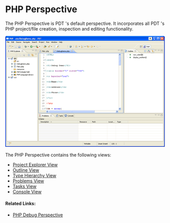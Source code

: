 # PHP Perspective

<!--context:php_perspective_views-->

The PHP Perspective is PDT 's default perspective. It incorporates all PDT 's PHP project/file creation, inspection and editing functionality.

![php_perspective_pdt.png](images/php_perspective_pdt.png "php_perspective_pdt.png")

The PHP Perspective contains the following views:

 * [Project Explorer View](008-php_explorer_view.md)
 * [Outline View](016-php_outline_view.md)
 * [Type Hierarchy View](024-type_hierarchy_view.md)
 * [Problems View](PLUGINS_ROOT/org.eclipse.platform.doc.user/concepts/cprbview.htm)
 * [Tasks View](PLUGINS_ROOT/org.eclipse.platform.doc.user/concepts/ctskview.htm)
 * [Console View](PLUGINS_ROOT/org.eclipse.jdt.doc.user/reference/views/console/ref-console_view.htm)

<!--links-start-->

#### Related Links:

 * [PHP Debug Perspective](../../../032-reference/008-php_perspectives_and_views/016-php_debug_perspective/000-index.md)

<!--links-end-->
